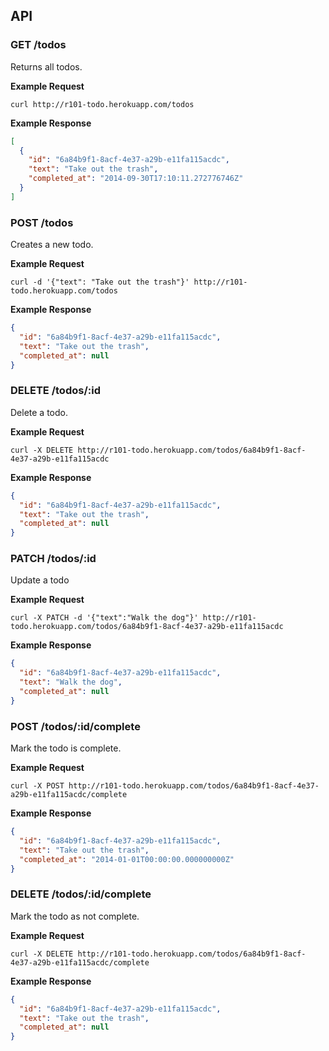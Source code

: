 ## API

### GET /todos

Returns all todos.

**Example Request**

```console
curl http://r101-todo.herokuapp.com/todos
```

**Example Response**

```json
[
  {
    "id": "6a84b9f1-8acf-4e37-a29b-e11fa115acdc",
    "text": "Take out the trash",
    "completed_at": "2014-09-30T17:10:11.272776746Z"
  }
]
```

### POST /todos

Creates a new todo.

**Example Request**

```console
curl -d '{"text": "Take out the trash"}' http://r101-todo.herokuapp.com/todos
```

**Example Response**

```json
{
  "id": "6a84b9f1-8acf-4e37-a29b-e11fa115acdc",
  "text": "Take out the trash",
  "completed_at": null
}
```

### DELETE /todos/:id

Delete a todo.

**Example Request**

```console
curl -X DELETE http://r101-todo.herokuapp.com/todos/6a84b9f1-8acf-4e37-a29b-e11fa115acdc
```

**Example Response**

```json
{
  "id": "6a84b9f1-8acf-4e37-a29b-e11fa115acdc",
  "text": "Take out the trash",
  "completed_at": null
}
```

### PATCH /todos/:id

Update a todo

**Example Request**

```console
curl -X PATCH -d '{"text":"Walk the dog"}' http://r101-todo.herokuapp.com/todos/6a84b9f1-8acf-4e37-a29b-e11fa115acdc
```

**Example Response**

```json
{
  "id": "6a84b9f1-8acf-4e37-a29b-e11fa115acdc",
  "text": "Walk the dog",
  "completed_at": null
}
```

### POST /todos/:id/complete

Mark the todo is complete.

**Example Request**

```console
curl -X POST http://r101-todo.herokuapp.com/todos/6a84b9f1-8acf-4e37-a29b-e11fa115acdc/complete
```

**Example Response**

```json
{
  "id": "6a84b9f1-8acf-4e37-a29b-e11fa115acdc",
  "text": "Take out the trash",
  "completed_at": "2014-01-01T00:00:00.000000000Z"
}
```

### DELETE /todos/:id/complete

Mark the todo as not complete.

**Example Request**

```console
curl -X DELETE http://r101-todo.herokuapp.com/todos/6a84b9f1-8acf-4e37-a29b-e11fa115acdc/complete
```

**Example Response**

```json
{
  "id": "6a84b9f1-8acf-4e37-a29b-e11fa115acdc",
  "text": "Take out the trash",
  "completed_at": null
}
```
